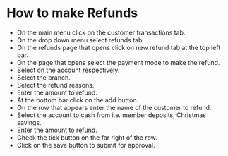 # How to make Refunds #
- On the main menu click on the customer transactions tab.
- On the drop down menu select refunds tab.
- On the refunds page that opens click on new refund tab at the top left bar.
- On the page that opens select the payment mode to make the refund.
- Select on the account respectively.
- Select the branch. 
- Select the refund reasons.
- Enter the amount to refund.
- At the bottom bar click on the add button.
- On the row that appears enter the name of the customer to refund.
- Select the account to cash from i.e. member deposits, Christmas savings.
- Enter the amount to refund.
- Check the tick button on the far right of the row.
- Click on the save button to submit for approval.